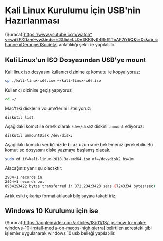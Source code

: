 # Kali Linux Kurulumu İçin USB'nin Hazırlanması
(Şurada)[https://www.youtube.com/watch?v=wdBFXRzmHvw&index=2&list=LL0n3KKByS4BkfKTbAF7iY5Q&t=0s&ab_channel=DerangedSociety] anlatıldığı şekli ile yapılabilir.

## Kali Linux'un ISO Dosyasından USB'ye mount

Kali linux iso dosyasını kullanıcı dizinine `cp` komutu ile kopyalıyoruz:
```sh
cp ./kali-linux-x64.iso ~/kali-linux-x64.iso
```

Kullanıcı dizinine geçiş yapıyoruz:
```sh
cd ~/
```

Mac'teki disklerin volume'lerini listeliyoruz:
```sh
diskutil list
```

Aşağıdaki komut ile örnek olarak `/dev/disk2` diskini `unmount` ediyoruz:
```sh
diskutil unmountDisk /dev/disk2
```

Aşağıdaki komutu verdiğinizde biraz uzun süre beklemeniz gerekebilir.
Bu komut iso dosyasını diske yazmaya başlamış olacak.
```sh
sudo dd if=kali-linux-2018.3a-amd64.iso of=/dev/disk2 bs=1m
```

Alacağınız yanıt şu olacaktır:
```sh
2934+1 records in
2934+1 records out
8934293422 bytes transferred in 872.23423423 secs (7243334 bytes/sec)
```

Artık dsiki çıkartıp format atılacak bilgisayara takabiliriz.

## Windows 10 Kurulumu için ise

(Şurada)[https://appleinsider.com/articles/18/01/18/tips-how-to-make-windows-10-install-media-on-macos-high-sierra] belirtilen adresteki gibi işlemler uygulanarak windows 10 usb belleği yapılabilir.


